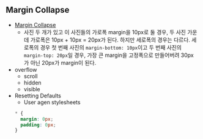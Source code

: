 ## Margin Collapse
- [Margin Collapse](https://discuss.codecademy.com/t/collapsing-margins/365328)
  + 사진 두 개가 있고 이 사진들의 가로폭 margin을 10px로 둘 경우, 두 사진 가운데 가로폭은 10px + 10px = 20px가 된다. 하지만 세로폭의 경우는 다르다.
  세로폭의 경우 첫 번째 사진의 `margin-bottom: 10px`이고 두 번째 사진의 `margin-top: 20px`일 경우, 가장 큰 margin을 고정폭으로 만들어버려 30px가 아닌 20px가 margin이 된다.
- overflow
  * scroll
  * hidden
  * visible
- Resetting Defaults
  * User agen stylesheets
  ```css
  * {
    margin: 0px;
    padding: 0px;
  }
  ```
